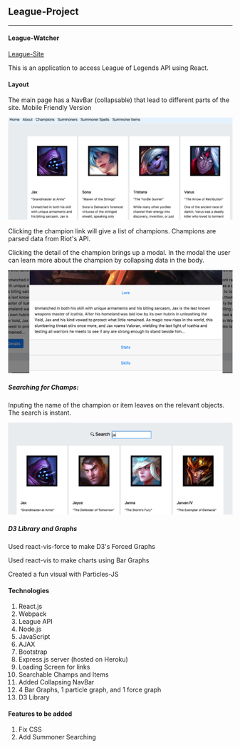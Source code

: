 ## League-Project
---
#### League-Watcher

[League-Site](https://league-watcher.herokuapp.com/)

This is an application to access League of Legends API using React.

#### Layout
The main page has a NavBar (collapsable) that lead to different parts of the site.
Mobile Friendly Version

![navbar](/src/assets/images/champs.png)

Clicking the champion link will give a list of champions.
Champions are parsed data from Riot's API.

Clicking the detail of the champion brings up a modal. In the modal
the user can learn more about the champion by collapsing data in the body.

![navbar](/src/assets/images/skills.png)

##### Searching for Champs:

Inputing the name of the champion or item leaves on the relevant objects.
The search is instant.

![searching](/src/assets/images/search-champs.png)


##### D3 Library and Graphs

Used react-vis-force to make D3's Forced Graphs


Used react-vis to make charts using Bar Graphs


Created a fun visual with Particles-JS


#### Technologies
1. React.js
2. Webpack
3. League API
4. Node.js
5. JavaScript
6. AJAX
7. Bootstrap
8. Express.js server (hosted on Heroku)
9. Loading Screen for links
10. Searchable Champs and Items
11. Added Collapsing NavBar
12. 4 Bar Graphs, 1 particle graph, and 1 force graph
13. D3 Library

#### Features to be added

1. Fix CSS
2. Add Summoner Searching

